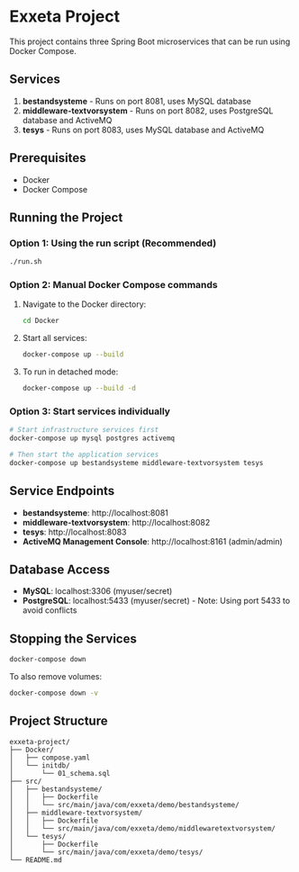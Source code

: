 # Exxeta Project

This project contains three Spring Boot microservices that can be run using Docker Compose.

## Services

1. **bestandsysteme** - Runs on port 8081, uses MySQL database
2. **middleware-textvorsystem** - Runs on port 8082, uses PostgreSQL database and ActiveMQ
3. **tesys** - Runs on port 8083, uses MySQL database and ActiveMQ

## Prerequisites

- Docker
- Docker Compose

## Running the Project

### Option 1: Using the run script (Recommended)
```bash
./run.sh
```

### Option 2: Manual Docker Compose commands

1. Navigate to the Docker directory:
   ```bash
   cd Docker
   ```

2. Start all services:
   ```bash
   docker-compose up --build
   ```

3. To run in detached mode:
   ```bash
   docker-compose up --build -d
   ```

### Option 3: Start services individually
```bash
# Start infrastructure services first
docker-compose up mysql postgres activemq

# Then start the application services
docker-compose up bestandsysteme middleware-textvorsystem tesys
```

## Service Endpoints

- **bestandsysteme**: http://localhost:8081
- **middleware-textvorsystem**: http://localhost:8082
- **tesys**: http://localhost:8083
- **ActiveMQ Management Console**: http://localhost:8161 (admin/admin)

## Database Access

- **MySQL**: localhost:3306 (myuser/secret)
- **PostgreSQL**: localhost:5433 (myuser/secret) - Note: Using port 5433 to avoid conflicts

## Stopping the Services

```bash
docker-compose down
```

To also remove volumes:
```bash
docker-compose down -v
```

## Project Structure

```
exxeta-project/
├── Docker/
│   ├── compose.yaml
│   └── initdb/
│       └── 01_schema.sql
├── src/
│   ├── bestandsysteme/
│   │   ├── Dockerfile
│   │   └── src/main/java/com/exxeta/demo/bestandsysteme/
│   ├── middleware-textvorsystem/
│   │   ├── Dockerfile
│   │   └── src/main/java/com/exxeta/demo/middlewaretextvorsystem/
│   └── tesys/
│       ├── Dockerfile
│       └── src/main/java/com/exxeta/demo/tesys/
└── README.md
```
